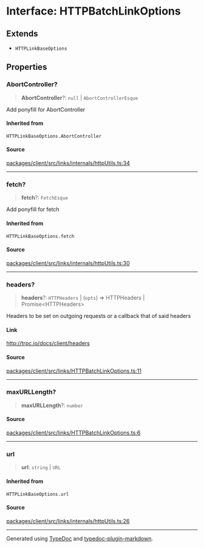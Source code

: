 # Interface: HTTPBatchLinkOptions

## Extends

- `HTTPLinkBaseOptions`

## Properties

### AbortController?

> **AbortController**?: `null` \| `AbortControllerEsque`

Add ponyfill for AbortController

#### Inherited from

`HTTPLinkBaseOptions.AbortController`

#### Source

[packages/client/src/links/internals/httpUtils.ts:34](https://github.com/trpc/trpc/blob/caccce64/packages/client/src/links/internals/httpUtils.ts#L34)

***

### fetch?

> **fetch**?: `FetchEsque`

Add ponyfill for fetch

#### Inherited from

`HTTPLinkBaseOptions.fetch`

#### Source

[packages/client/src/links/internals/httpUtils.ts:30](https://github.com/trpc/trpc/blob/caccce64/packages/client/src/links/internals/httpUtils.ts#L30)

***

### headers?

> **headers**?: `HTTPHeaders` \| (`opts`) => HTTPHeaders \| Promise\<HTTPHeaders\>

Headers to be set on outgoing requests or a callback that of said headers

#### Link

http://trpc.io/docs/client/headers

#### Source

[packages/client/src/links/HTTPBatchLinkOptions.ts:11](https://github.com/trpc/trpc/blob/caccce64/packages/client/src/links/HTTPBatchLinkOptions.ts#L11)

***

### maxURLLength?

> **maxURLLength**?: `number`

#### Source

[packages/client/src/links/HTTPBatchLinkOptions.ts:6](https://github.com/trpc/trpc/blob/caccce64/packages/client/src/links/HTTPBatchLinkOptions.ts#L6)

***

### url

> **url**: `string` \| `URL`

#### Inherited from

`HTTPLinkBaseOptions.url`

#### Source

[packages/client/src/links/internals/httpUtils.ts:26](https://github.com/trpc/trpc/blob/caccce64/packages/client/src/links/internals/httpUtils.ts#L26)

***

Generated using [TypeDoc](https://typedoc.org) and [typedoc-plugin-markdown](https://typedoc-plugin-markdown.org).
